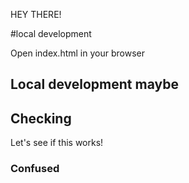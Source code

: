 HEY THERE!

#local development

Open index.html in your browser

## Local development maybe


## Checking
Let's see if this works!

### Confused